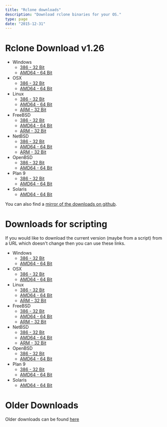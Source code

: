 ```yaml
---
title: "Rclone downloads"
description: "Download rclone binaries for your OS."
type: page
date: "2015-12-31"
---
```


Rclone Download v1.26
=====================

  * Windows
    * [386 - 32 Bit](http://downloads.rclone.org/rclone-v1.26-windows-386.zip)
    * [AMD64 - 64 Bit](http://downloads.rclone.org/rclone-v1.26-windows-amd64.zip)
  * OSX
    * [386 - 32 Bit](http://downloads.rclone.org/rclone-v1.26-osx-386.zip)
    * [AMD64 - 64 Bit](http://downloads.rclone.org/rclone-v1.26-osx-amd64.zip)
  * Linux
    * [386 - 32 Bit](http://downloads.rclone.org/rclone-v1.26-linux-386.zip)
    * [AMD64 - 64 Bit](http://downloads.rclone.org/rclone-v1.26-linux-amd64.zip)
    * [ARM - 32 Bit](http://downloads.rclone.org/rclone-v1.26-linux-arm.zip)
  * FreeBSD
    * [386 - 32 Bit](http://downloads.rclone.org/rclone-v1.26-freebsd-386.zip)
    * [AMD64 - 64 Bit](http://downloads.rclone.org/rclone-v1.26-freebsd-amd64.zip)
    * [ARM - 32 Bit](http://downloads.rclone.org/rclone-v1.26-freebsd-arm.zip)
  * NetBSD
    * [386 - 32 Bit](http://downloads.rclone.org/rclone-v1.26-netbsd-386.zip)
    * [AMD64 - 64 Bit](http://downloads.rclone.org/rclone-v1.26-netbsd-amd64.zip)
    * [ARM - 32 Bit](http://downloads.rclone.org/rclone-v1.26-netbsd-arm.zip)
  * OpenBSD
    * [386 - 32 Bit](http://downloads.rclone.org/rclone-v1.26-openbsd-386.zip)
    * [AMD64 - 64 Bit](http://downloads.rclone.org/rclone-v1.26-openbsd-amd64.zip)
  * Plan 9
    * [386 - 32 Bit](http://downloads.rclone.org/rclone-v1.26-plan9-386.zip)
    * [AMD64 - 64 Bit](http://downloads.rclone.org/rclone-v1.26-plan9-amd64.zip)
  * Solaris
    * [AMD64 - 64 Bit](http://downloads.rclone.org/rclone-v1.26-solaris-amd64.zip)

You can also find a [mirror of the downloads on github](https://github.com/Shop2market/rclone/releases/tag/v1.26).

Downloads for scripting
=======================

If you would like to download the current version (maybe from a
script) from a URL which doesn't change then you can use these links.

  * Windows
    * [386 - 32 Bit](http://downloads.rclone.org/rclone-current-windows-386.zip)
    * [AMD64 - 64 Bit](http://downloads.rclone.org/rclone-current-windows-amd64.zip)
  * OSX
    * [386 - 32 Bit](http://downloads.rclone.org/rclone-current-osx-386.zip)
    * [AMD64 - 64 Bit](http://downloads.rclone.org/rclone-current-osx-amd64.zip)
  * Linux
    * [386 - 32 Bit](http://downloads.rclone.org/rclone-current-linux-386.zip)
    * [AMD64 - 64 Bit](http://downloads.rclone.org/rclone-current-linux-amd64.zip)
    * [ARM - 32 Bit](http://downloads.rclone.org/rclone-current-linux-arm.zip)
  * FreeBSD
    * [386 - 32 Bit](http://downloads.rclone.org/rclone-current-freebsd-386.zip)
    * [AMD64 - 64 Bit](http://downloads.rclone.org/rclone-current-freebsd-amd64.zip)
    * [ARM - 32 Bit](http://downloads.rclone.org/rclone-current-freebsd-arm.zip)
  * NetBSD
    * [386 - 32 Bit](http://downloads.rclone.org/rclone-current-netbsd-386.zip)
    * [AMD64 - 64 Bit](http://downloads.rclone.org/rclone-current-netbsd-amd64.zip)
    * [ARM - 32 Bit](http://downloads.rclone.org/rclone-current-netbsd-arm.zip)
  * OpenBSD
    * [386 - 32 Bit](http://downloads.rclone.org/rclone-current-openbsd-386.zip)
    * [AMD64 - 64 Bit](http://downloads.rclone.org/rclone-current-openbsd-amd64.zip)
  * Plan 9
    * [386 - 32 Bit](http://downloads.rclone.org/rclone-current-plan9-386.zip)
    * [AMD64 - 64 Bit](http://downloads.rclone.org/rclone-current-plan9-amd64.zip)
  * Solaris
    * [AMD64 - 64 Bit](http://downloads.rclone.org/rclone-current-solaris-amd64.zip)

Older Downloads
==============

Older downloads can be found [here](http://downloads.rclone.org/)
